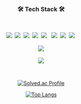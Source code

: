 <h3 align="center">🛠 Tech Stack 🛠</h3>
<br>
<p align="center">
  <img src="https://img.shields.io/badge/Python-3766AB?style=flat-square&logo=Python&logoColor=white"/></a>&nbsp 
  <img src="https://img.shields.io/badge/Java-007396?style=flat-square&logo=Java&logoColor=white"/></a>&nbsp 
  <img src="https://img.shields.io/badge/Django-092E20?style=flat-square&logo=Django&logoColor=white"/></a>&nbsp 
  <img src="https://img.shields.io/badge/mariaDB-333664?style=flat-square&logo=mariaDB&logoColor=white"/></a>&nbsp 
<img src="https://img.shields.io/badge/spring-6DB33F?style=flat-square&logo=spring&logoColor=white"/>
</a>&nbsp 
  <img src="https://img.shields.io/badge/HTML5-E34F26?style=flat-square&logo=HTML5&logoColor=white"/></a>&nbsp 
  <img src="https://img.shields.io/badge/CSS-99999?style=flat-square&logo=CSS3&logoColor=blue"/></a>&nbsp 
  <img src="https://img.shields.io/badge/JAVASCRIPT-ffb13b?style=flat-square&logo=javascript&logoColor=green"/></a>&nbsp 
  <br>
  <br>
<a href="https://github.com/KittyPark"><img src="https://hits.seeyoufarm.com/api/count/incr/badge.svg?url=https%3A%2F%2Fgithub.com%2FKittyPark&count_bg=%23EA57F1&title_bg=%23BF1E1E&icon=adblock.svg&icon_color=%23F2DFDF&title=hits&edge_flat=false"/></a>
<br>
<br>
<img src="https://github-readme-stats.vercel.app/api?username=KittyPark&show_icons=true&theme=radical" />
</p>

<br>
<div align="center">
  
  [![Solved.ac Profile](http://mazassumnida.wtf/api/v2/generate_badge?boj=tjdwns9574)](https://solved.ac/tjdwns9574/)
    
  [![Top Langs](https://github-readme-stats.vercel.app/api/top-langs/?username=KittyPark&layout=compact&theme=dracula)](https://github.com/KittyPark)

</div>


